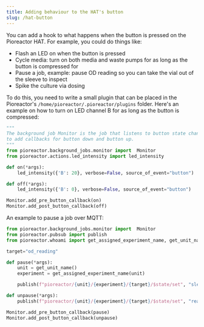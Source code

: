 ```yaml
---
title: Adding behaviour to the HAT's button
slug: /hat-button
---
```



You can add a hook to what happens when the button is pressed on the Pioreactor HAT. For example, you could do things like:

 - Flash an LED on when the button is pressed 
 - Cycle media: turn on both media and waste pumps for as long as the button is compressed for
 - Pause a job, example: pause OD reading so you can take the vial out of the sleeve to inspect
 - Spike the culture via dosing

To do this, you need to write a small plugin that can be placed in the Pioreactor's `/home/pioreactor/.pioreactor/plugins` folder. Here's an example on how to turn on LED channel B for as long as the button is compressed:

```python
"""
The background job Monitor is the job that listens to button state changes. There are hooks in that class
to add callbacks for button down and button up.
"""
from pioreactor.background_jobs.monitor import  Monitor
from pioreactor.actions.led_intensity import led_intensity

def on(*args):
    led_intensity({'B': 20}, verbose=False, source_of_event="button")

def off(*args):
    led_intensity({'B': 0}, verbose=False, source_of_event="button")

Monitor.add_pre_button_callback(on)
Monitor.add_post_button_callback(off)
```

An example to pause a job over MQTT:

```python
from pioreactor.background_jobs.monitor import  Monitor
from pioreactor.pubsub import publish
from pioreactor.whoami import get_assigned_experiment_name, get_unit_name

target="od_reading"

def pause(*args):
    unit = get_unit_name()
    experiment = get_assigned_experiment_name(unit)

    publish(f"pioreactor/{unit}/{experiment}/{target}/$state/set", "sleeping")

def unpause(*args):
    publish(f"pioreactor/{unit}/{experiment}/{target}/$state/set", "ready")

Monitor.add_pre_button_callback(pause)
Monitor.add_post_button_callback(unpause)
```
